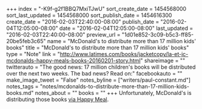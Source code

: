 +++
index = "-K9f-g2f1BBQ7MxiTJwU"
sort_create_date = 1454568000
sort_last_updated = 1454568000
sort_publish_date = 1454616300
create_date = "2016-02-03T22:40:00-08:00"
publish_date = "2016-02-04T12:05:00-08:00"
date = "2016-02-04T12:05:00-08:00"
last_updated = "2016-02-03T22:40:00-08:00"
preview_url = "1d01e852-3c09-b5c3-ff85-20be5feb3c65"
name = "McDonald's to distribute more than 17 million kids' books"
title = "McDonald's to distribute more than 17 million kids' books"
type = "Note"
link = "http://www.latimes.com/books/jacketcopy/la-et-jc-mcdonalds-happy-meals-books-20160201-story.html"
shareimage = ""
twitterauto = "The good news: 17 million children's books will be distributed over the next two weeks. The bad news? Read on:"
facebookauto = ""
make_image_tweet = "False"
notes_byline = ["writers/paul-constant.md"]
notes_tags = "notes/mcdonalds-to-distribute-more-than-17-million-kids-books.md"
notes_about = ""
books = ""
+++
Unfortunately, McDonald's is distributing those books [via Happy Meal](http://www.latimes.com/books/jacketcopy/la-et-jc-mcdonalds-happy-meals-books-20160201-story.html). 